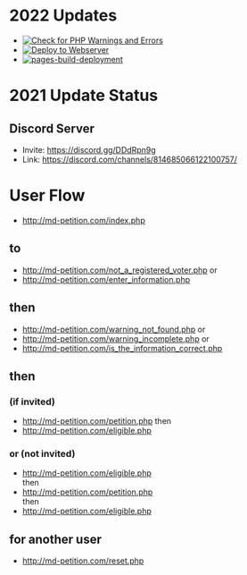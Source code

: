 # 2022 Updates
* [![Check for PHP Warnings and Errors](https://github.com/insidenothing/MarylandElectronicPetitionSignature/actions/workflows/lint.yml/badge.svg)](https://github.com/insidenothing/MarylandElectronicPetitionSignature/actions/workflows/lint.yml)
* [![Deploy to Webserver](https://github.com/ElectronicPetitions/Maryland/actions/workflows/main.yml/badge.svg?branch=master)](https://github.com/ElectronicPetitions/Maryland/actions/workflows/main.yml)
* [![pages-build-deployment](https://github.com/ElectronicPetitions/Maryland/actions/workflows/pages/pages-build-deployment/badge.svg)](https://github.com/ElectronicPetitions/Maryland/actions/workflows/pages/pages-build-deployment)
# 2021 Update Status

## Discord Server
* Invite: https://discord.gg/DDdRpn9g
* Link: https://discord.com/channels/814685066122100757/

# User Flow 
* http://md-petition.com/index.php 
## to 
* http://md-petition.com/not_a_registered_voter.php
or 
* http://md-petition.com/enter_information.php
## then 
* http://md-petition.com/warning_not_found.php
or
* http://md-petition.com/warning_incomplete.php
or
* http://md-petition.com/is_the_information_correct.php
## then
### (if invited) 
* http://md-petition.com/petition.php 
then 
* http://md-petition.com/eligible.php 
### or  (not invited) 
* http://md-petition.com/eligible.php  
then 
* http://md-petition.com/petition.php  
then
* http://md-petition.com/eligible.php  
## for another user
* http://md-petition.com/reset.php
